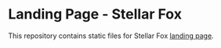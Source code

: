 # Landing Page - Stellar Fox
This repository contains static files for Stellar Fox [landing page](https://stellarfox.net).
